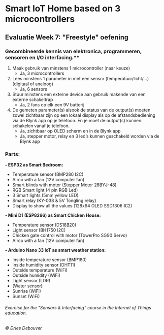 # Smart IoT Home based on 3 microcontrollers
## Evaluatie Week 7: "Freestyle" oefening

### Gecombineerde kennis van elektronica, programmeren, sensoren en I/O interfacing.**

1. Maak gebruik van minstens 1 microcontroller (naar keuze)
   -  Ja, 3 microcontrollers
2. Lees minstens 1 parameter in met een sensor (temperatuur/licht/…) (digitaal of analoog)
   -	Ja, 6 sensors
3. Stuur minstens een externe device aan gebruik makende van een externe schakeltrap
   -	Ja, 2 fans op elk een 9V batterij
4. De gemeten parameter(s) alsook de status van de output(s) moeten zowel zichtbaar zijn op een lokaal display als op de afstandsbediening via de Blynk app op je telefoon. En je moet de output(s) kunnen schakelen vanaf je telefoon.
   -	Ja, zichtbaar op OLED scherm en in de Blynk app
   -	Ja, stepper motor, relay en 3 led’s kunnen geschakeld worden via de Blynk app
   
### Parts:

**- ESP32 as Smart Bedroom:**
- Temperature sensor (BMP280 I2C)
- Airco with a fan (12V computer fan)
- Smart blinds with motor (Stepper Motor 28BYJ-48)
- RGB Smart light (4 pin RGB Led)
- 3 Smart lights (5mm yellow LED)
- Smart relay (KY-038 & 5V Tongling relay)
- Display to show all the values (128x64 OLED SSD1306 IC2)

**- Mini D1 (ESP8266) as Smart Chicken House:**
- Temperature sensor (DS18B20)
- Light sensor (BH1750 I2C)
- Chicken gate control with motor (TowerPro SG90 Servo)
- Airco with a fan (12V computer fan)

**- Arduino Nano 33 IoT as smart weather station:**
- Inside temperature sensor (BMP180)
- Inside humidity sensor (DHT11)
- Outside temperature (WiFi)
- Outside humidity (WiFi)
- Light sensor (LDR)
- (Water sensor)
- Sunrise (WiFi)
- Sunset (WiFi)

###### Exercise for the "Sensors & Interfacing" course in the Internet of Things education. 
###### © Dries Debouver
